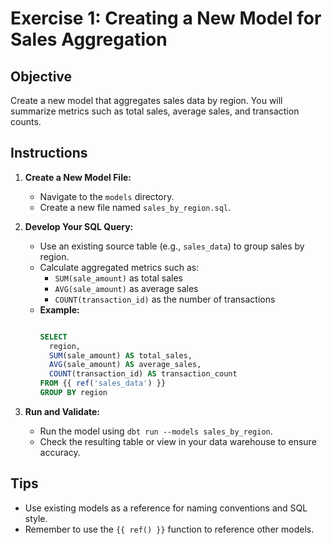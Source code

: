 # Exercise 1: Creating a New Model for Sales Aggregation

## Objective
Create a new model that aggregates sales data by region. You will summarize metrics such as total sales, average sales, and transaction counts.

## Instructions
1. **Create a New Model File:**
   - Navigate to the `models` directory.
   - Create a new file named `sales_by_region.sql`.

2. **Develop Your SQL Query:**
   - Use an existing source table (e.g., `sales_data`) to group sales by region.
   - Calculate aggregated metrics such as:
     - `SUM(sale_amount)` as total sales
     - `AVG(sale_amount)` as average sales
     - `COUNT(transaction_id)` as the number of transactions
   - **Example:**
     ```sql
     
     SELECT
       region,
       SUM(sale_amount) AS total_sales,
       AVG(sale_amount) AS average_sales,
       COUNT(transaction_id) AS transaction_count
     FROM {{ ref('sales_data') }}
     GROUP BY region
     
     ```

3. **Run and Validate:**
   - Run the model using `dbt run --models sales_by_region`.
   - Check the resulting table or view in your data warehouse to ensure accuracy.

## Tips
- Use existing models as a reference for naming conventions and SQL style.
- Remember to use the `{{ ref() }}` function to reference other models.